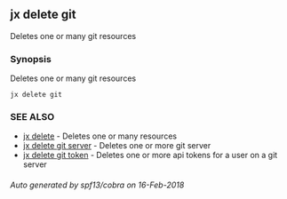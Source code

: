 ## jx delete git

Deletes one or many git resources

### Synopsis


Deletes one or many git resources

```
jx delete git
```

### SEE ALSO
* [jx delete](jx_delete.md)	 - Deletes one or many resources
* [jx delete git server](jx_delete_git_server.md)	 - Deletes one or more git server
* [jx delete git token](jx_delete_git_token.md)	 - Deletes one or more api tokens for a user on a git server

###### Auto generated by spf13/cobra on 16-Feb-2018
